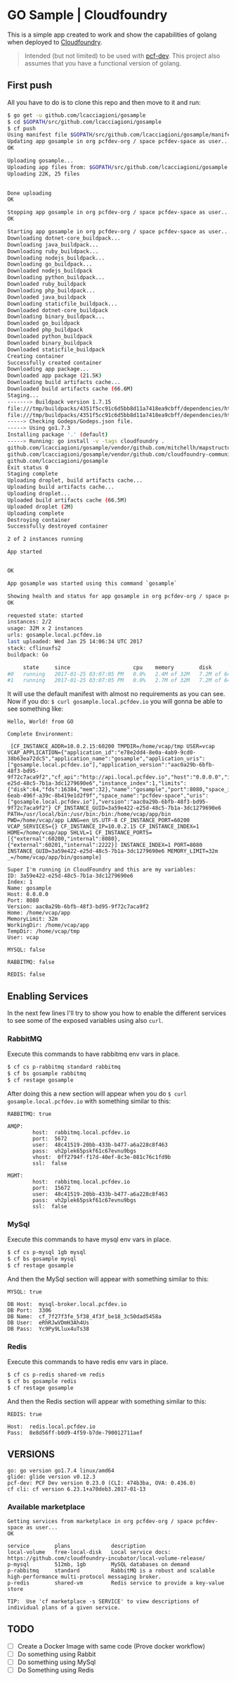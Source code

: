 # GO Sample | Cloudfoundry
This is a simple app created to work and show the capabilities of golang when deployed to [Cloudfoundry](https://www.cloudfoundry.org/).

> Intended (but not limited) to be used with [pcf-dev](http://pivotal.io/pcf-dev). This project also assumes that you have a functional version of golang.

## First push
All you have to do is to clone this repo and then move to it and run:
```bash
$ go get -u github.com/lcacciagioni/gosample
$ cd $GOPATH/src/github.com/lcacciagioni/gosample
$ cf push
Using manifest file $GOPATH/src/github.com/lcacciagioni/gosample/manifest.yml
Updating app gosample in org pcfdev-org / space pcfdev-space as user...
OK

Uploading gosample...
Uploading app files from: $GOPATH/src/github.com/lcacciagioni/gosample
Uploading 22K, 25 files

                             
Done uploading
OK

Stopping app gosample in org pcfdev-org / space pcfdev-space as user...
OK

Starting app gosample in org pcfdev-org / space pcfdev-space as user...
Downloading dotnet-core_buildpack...
Downloading java_buildpack...
Downloading ruby_buildpack...
Downloading nodejs_buildpack...
Downloading go_buildpack...
Downloaded nodejs_buildpack
Downloading python_buildpack...
Downloaded ruby_buildpack
Downloading php_buildpack...
Downloaded java_buildpack
Downloading staticfile_buildpack...
Downloaded dotnet-core_buildpack
Downloading binary_buildpack...
Downloaded go_buildpack
Downloaded php_buildpack
Downloaded python_buildpack
Downloaded binary_buildpack
Downloaded staticfile_buildpack
Creating container
Successfully created container
Downloading app package...
Downloaded app package (21.5K)
Downloading build artifacts cache...
Downloaded build artifacts cache (66.6M)
Staging...
-------> Buildpack version 1.7.15
file:///tmp/buildpacks/4351f5cc91c6d5bb8d11a7418ea9cbff/dependencies/https___buildpacks.cloudfoundry.org_concourse-binaries_godep_godep-v75-linux-x64.tgz
file:///tmp/buildpacks/4351f5cc91c6d5bb8d11a7418ea9cbff/dependencies/https___buildpacks.cloudfoundry.org_concourse-binaries_glide_glide-v0.12.3-linux-x64.tgz
-----> Checking Godeps/Godeps.json file.
-----> Using go1.7.3
Installing package '.' (default)
-----> Running: go install -v -tags cloudfoundry . 
github.com/lcacciagioni/gosample/vendor/github.com/mitchellh/mapstructure
github.com/lcacciagioni/gosample/vendor/github.com/cloudfoundry-community/go-cfenv
github.com/lcacciagioni/gosample
Exit status 0
Staging complete
Uploading droplet, build artifacts cache...
Uploading build artifacts cache...
Uploading droplet...
Uploaded build artifacts cache (66.5M)
Uploaded droplet (2M)
Uploading complete
Destroying container
Successfully destroyed container

2 of 2 instances running

App started


OK

App gosample was started using this command `gosample`

Showing health and status for app gosample in org pcfdev-org / space pcfdev-space as user...
OK

requested state: started
instances: 2/2
usage: 32M x 2 instances
urls: gosample.local.pcfdev.io
last uploaded: Wed Jan 25 14:06:34 UTC 2017
stack: cflinuxfs2
buildpack: Go

     state     since                    cpu    memory        disk          details
#0   running   2017-01-25 03:07:05 PM   0.0%   2.4M of 32M   7.2M of 64M
#1   running   2017-01-25 03:07:05 PM   0.0%   2.7M of 32M   7.2M of 64M
```
It will use the default manifest with almost no requirements as you can see. Now if you do: `$ curl gosample.local.pcfdev.io` you will gonna be able to see something like:
```
Hello, World! from GO

Complete Environment: 

 [CF_INSTANCE_ADDR=10.0.2.15:60200 TMPDIR=/home/vcap/tmp USER=vcap VCAP_APPLICATION={"application_id":"e78e2dd4-8e0a-4ab9-9cd0-38b63ea72dc5","application_name":"gosample","application_uris":["gosample.local.pcfdev.io"],"application_version":"aac0a29b-6bfb-48f3-bd95-9f72c7aca9f2","cf_api":"http://api.local.pcfdev.io","host":"0.0.0.0","instance_id":"3a59e422-e25d-48c5-7b1a-3dc1279690e6","instance_index":1,"limits":{"disk":64,"fds":16384,"mem":32},"name":"gosample","port":8080,"space_id":"0f9dede9-6eab-496f-a39c-8b419e1d2f9f","space_name":"pcfdev-space","uris":["gosample.local.pcfdev.io"],"version":"aac0a29b-6bfb-48f3-bd95-9f72c7aca9f2"} CF_INSTANCE_GUID=3a59e422-e25d-48c5-7b1a-3dc1279690e6 PATH=/usr/local/bin:/usr/bin:/bin:/home/vcap/app/bin PWD=/home/vcap/app LANG=en_US.UTF-8 CF_INSTANCE_PORT=60200 VCAP_SERVICES={} CF_INSTANCE_IP=10.0.2.15 CF_INSTANCE_INDEX=1 HOME=/home/vcap/app SHLVL=1 CF_INSTANCE_PORTS=[{"external":60200,"internal":8080},{"external":60201,"internal":2222}] INSTANCE_INDEX=1 PORT=8080 INSTANCE_GUID=3a59e422-e25d-48c5-7b1a-3dc1279690e6 MEMORY_LIMIT=32m _=/home/vcap/app/bin/gosample]

Super I'm running in CloudFoundry and this are my variables:
ID: 3a59e422-e25d-48c5-7b1a-3dc1279690e6
Index: 1
Name: gosample
Host: 0.0.0.0
Port: 8080
Version: aac0a29b-6bfb-48f3-bd95-9f72c7aca9f2
Home: /home/vcap/app
MemoryLimit: 32m
WorkingDir: /home/vcap/app
TempDir: /home/vcap/tmp
User: vcap

MYSQL: false

RABBITMQ: false

REDIS: false

```
## Enabling Services
In the next few lines I'll try to show you how to enable the different services to see some of the exposed variables using also `curl`.
### RabbitMQ
Execute this commands to have rabbitmq env vars in place.
```bash
$ cf cs p-rabbitmq standard rabbitmq
$ cf bs gosample rabbitmq
$ cf restage gosample
```
After doing this a new section will appear when you do `$ curl gosample.local.pcfdev.io` with something similar to this:
```
RABBITMQ: true

AMQP: 
        host:  rabbitmq.local.pcfdev.io
        port:  5672
        user:  48c41519-20bb-433b-b477-a6a228c8f463
        pass:  vh2plek65pskf61c67evnu9bgs
        vhost:  0ff2794f-f17d-40ef-8c3e-081c76c1fd9b
        ssl:  false

MGMT: 
        host:  rabbitmq.local.pcfdev.io
        port:  15672
        user:  48c41519-20bb-433b-b477-a6a228c8f463
        pass:  vh2plek65pskf61c67evnu9bgs
        ssl:  false
```
### MySql
Execute this commands to have mysql env vars in place.
```bash
$ cf cs p-mysql 1gb mysql
$ cf bs gosample mysql
$ cf restage gosample
```
And then the MySql section will appear with something similar to this:
```
MYSQL: true

DB Host:  mysql-broker.local.pcfdev.io
DB Port:  3306
DB Name:  cf_7f27f3fe_5f38_4f3f_be18_3c50dad5458a
DB User:  eRhRJwVDmH3Ah4Us
DB Pass:  Yc9Py9Llux4uTs38
```
### Redis
Execute this commands to have redis env vars in place.
```bash
$ cf cs p-redis shared-vm redis
$ cf bs gosample redis
$ cf restage gosample
```
And then the Redis section will appear with something similar to this:
```
REDIS: true

Host:  redis.local.pcfdev.io
Pass:  8e8d56ff-b0d9-4f59-b7de-790012711aef
```

## VERSIONS

```
go: go version go1.7.4 linux/amd64
glide: glide version v0.12.3
pcf-dev: PCF Dev version 0.23.0 (CLI: 474b3ba, OVA: 0.436.0)
cf cli: cf version 6.23.1+a70deb3.2017-01-13
```

### Available marketplace
```
Getting services from marketplace in org pcfdev-org / space pcfdev-space as user...
OK

service        plans             description
local-volume   free-local-disk   Local service docs: https://github.com/cloudfoundry-incubator/local-volume-release/
p-mysql        512mb, 1gb        MySQL databases on demand
p-rabbitmq     standard          RabbitMQ is a robust and scalable high-performance multi-protocol messaging broker.
p-redis        shared-vm         Redis service to provide a key-value store

TIP:  Use 'cf marketplace -s SERVICE' to view descriptions of individual plans of a given service.
```

## TODO
- [ ] Create a Docker Image with same code (Prove docker workflow)
- [ ] Do something using Rabbit
- [ ] Do something using MySql
- [ ] Do Something using Redis